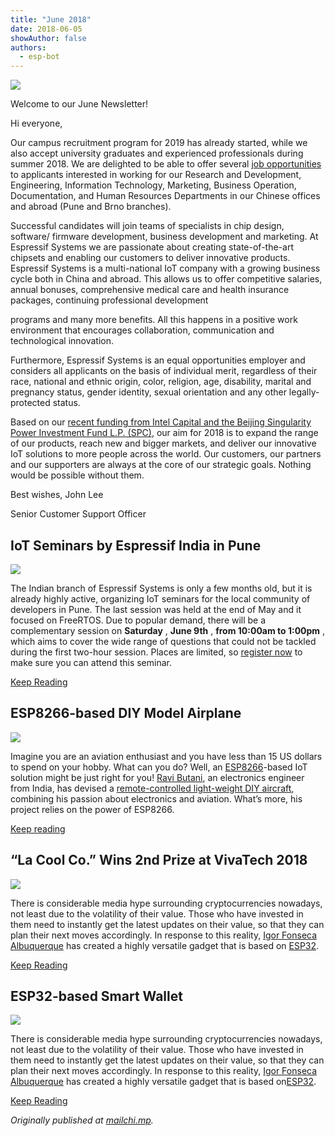 ```yaml
---
title: "June 2018"
date: 2018-06-05
showAuthor: false
authors: 
  - esp-bot
---
```

![](img/june-1.webp)

Welcome to our June Newsletter!

Hi everyone,

Our campus recruitment program for 2019 has already started, while we also accept university graduates and experienced professionals during summer 2018. We are delighted to be able to offer several [job opportunities](https://www.espressif.com/en/company/job-opportunities/job-search?title=&field_classification_value=Corporate) to applicants interested in working for our Research and Development, Engineering, Information Technology, Marketing, Business Operation, Documentation, and Human Resources Departments in our Chinese offices and abroad (Pune and Brno branches).

Successful candidates will join teams of specialists in chip design, software/ firmware development, business development and marketing. At Espressif Systems we are passionate about creating state-of-the-art chipsets and enabling our customers to deliver innovative products. Espressif Systems is a multi-national IoT company with a growing business cycle both in China and abroad. This allows us to offer competitive salaries, annual bonuses, comprehensive medical care and health insurance packages, continuing professional development

programs and many more benefits. All this happens in a positive work environment that encourages collaboration, communication and technological innovation.

Furthermore, Espressif Systems is an equal opportunities employer and considers all applicants on the basis of individual merit, regardless of their race, national and ethnic origin, color, religion, age, disability, marital and pregnancy status, gender identity, sexual orientation and any other legally-protected status.

Based on our [recent funding from Intel Capital and the Beijing Singularity Power Investment Fund L.P. (SPC)](https://www.espressif.com/en/media_overview/news/espressif-receives-investment-intel-capital-and-beijing-singularity-power?position=1&list=5Znn2jxt9Y1ovadDbCKX3ypj4HT9GYG3lLxvmuq0cZc), our aim for 2018 is to expand the range of our products, reach new and bigger markets, and deliver our innovative IoT solutions to more people across the world. Our customers, our partners and our supporters are always at the core of our strategic goals. Nothing would be possible without them.

Best wishes, John Lee

Senior Customer Support Officer

## IoT Seminars by Espressif India in Pune

![](img/june-2.webp)

The Indian branch of Espressif Systems is only a few months old, but it is already highly active, organizing IoT seminars for the local community of developers in Pune. The last session was held at the end of May and it focused on FreeRTOS. Due to popular demand, there will be a complementary session on __Saturday__ , __June 9th__ , __from 10:00am to 1:00pm__ , which aims to cover the wide range of questions that could not be tackled during the first two-hour session. Places are limited, so [register now](https://www.meetup.com/Internet-Of-Things-Pune-IoTPune/events/251196679/) to make sure you can attend this seminar.

[Keep Reading](https://www.espressif.com/en/media_overview/news/iot-seminars-espressif-india-pune?position=0&list=OxOJfQt5u21fP9RX6KD3ZFrxXB7dHwD47Yl5qulW-S4)

## ESP8266-based DIY Model Airplane

![](img/june-3.webp)

Imagine you are an aviation enthusiast and you have less than 15 US dollars to spend on your hobby. What can you do? Well, an [ESP8266](https://www.espressif.com/en/products/hardware/esp8266ex/overview)-based IoT solution might be just right for you! [Ravi Butani](http://www.instructables.com/member/RAVI_BUTANI/), an electronics engineer from India, has devised a [remote-controlled light-weight DIY aircraft](http://www.instructables.com/id/WIFI-CONTROLLED-RC-PLANE/), combining his passion about electronics and aviation. What’s more, his project relies on the power of ESP8266.

[Keep reading](https://www.espressif.com/en/media_overview/news/esp8266-based-wifi-controlled-diy-model-airplane?position=0&list=CjctZJoAuosj2ULOA9i94lMku_YCvy4uUrRffPYOTn4)

## “La Cool Co.” Wins 2nd Prize at VivaTech 2018

![](img/june-4.webp)

There is considerable media hype surrounding cryptocurrencies nowadays, not least due to the volatility of their value. Those who have invested in them need to instantly get the latest updates on their value, so that they can plan their next moves accordingly. In response to this reality, [Igor Fonseca Albuquerque](https://www.hackster.io/igorF2) has created a highly versatile gadget that is based on [ESP32](https://www.espressif.com/en/products/hardware/esp32/overview).

[Keep Reading](https://www.espressif.com/en/media_overview/news/esp32-based-smart-wallet?position=2&list=vjy_eO2mVN0qxk8vNZJzln9dRzymrIgMn7Um_cgVU2Q)

## ESP32-based Smart Wallet

![](img/june-5.webp)

There is considerable media hype surrounding cryptocurrencies nowadays, not least due to the volatility of their value. Those who have invested in them need to instantly get the latest updates on their value, so that they can plan their next moves accordingly. In response to this reality, [Igor Fonseca Albuquerque](https://www.hackster.io/igorF2) has created a highly versatile gadget that is based on[ESP32](https://www.espressif.com/en/products/hardware/esp32/overview).

[Keep Reading](https://www.espressif.com/en/media_overview/news/esp32-based-smart-wallet?position=2&list=vjy_eO2mVN0qxk8vNZJzln9dRzymrIgMn7Um_cgVU2Q)

*Originally published at *[*mailchi.mp*](https://mailchi.mp/f500229dfb77/espressif-esp-news-june-2018)*.*
